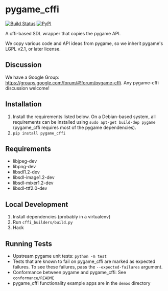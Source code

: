 # pygame_cffi

[![Build Status](https://img.shields.io/travis/CTPUG/pygame_cffi.svg)](https://travis-ci.org/CTPUG/pygame_cffi)
[![PyPI](https://img.shields.io/pypi/v/pygame_cffi.svg)](https://pypi.python.org/pypi/pygame_cffi)

A cffi-based SDL wrapper that copies the pygame API.

We copy various code and API ideas from pygame, so we inherit pygame's
LGPL v2.1, or later license.

## Discussion

We have a Google Group: https://groups.google.com/forum/#!forum/pygame-cffi.
Any pygame-cffi discussion welcome!

## Installation

1. Install the requirements listed below. On a Debian-based system, all
   requirements can be installed using `sudo apt-get build-dep pygame`
   (pygame_cffi requires most of the pygame dependencies).
2. `pip install pygame_cffi`

## Requirements

* libjpeg-dev
* libpng-dev
* libsdl1.2-dev
* libsdl-image1.2-dev
* libsdl-mixer1.2-dev
* libsdl-ttf2.0-dev

## Local Development

1. Install dependencies (probably in a virtualenv)
2. Run `cffi_builders/build.py`
3. Hack

## Running Tests

* Upstream pygame unit tests: `python -m test`
 * Tests that are known to fail on pygame_cffi are marked as expected
   failures. To see these failures, pass the `--expected-failures`
   argument.
* Conformance between pygame and pygame_cffi: See `conformance/README`
* pygame_cffi functionality example apps are in the `demos` directory
